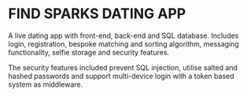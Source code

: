 # FIND SPARKS DATING APP

A live dating app with front-end, back-end and SQL database. Includes login, registration, bespoke matching and sorting algorithm, messaging functionality, selfie storage and security features.

The security features included prevent SQL injection, utilise salted and hashed passwords and support multi-device login with a token based system as middleware. 
